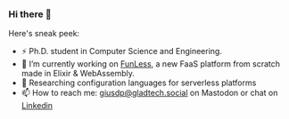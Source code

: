 ### Hi there 👋

Here's sneak peek:


- ⚡ Ph.D. student in Computer Science and Engineering.
- 👯 I’m currently working on [FunLess](https://funless.dev), a new FaaS platform from scratch made in Elixir & WebAssembly.
- 🔭 Researching configuration languages for serverless platforms
- 📫 How to reach me: [giusdp@gladtech.social](https://gladtech.social/web/@giusdp) on Mastodon or chat on [Linkedin](https://www.linkedin.com/in/giusdp)

<!--
**giusdp/giusdp** is a ✨ _special_ ✨ repository because its `README.md` (this file) appears on your GitHub profile.

Here are some ideas to get you started:

- 🔭 I’m currently working on ...
- 🌱 I’m currently learning ...
- 👯 I’m looking to collaborate on ...
- 🤔 I’m looking for help with ...
- 💬 Ask me about ...
- 📫 How to reach me: ...
- 😄 Pronouns: ...
- ⚡ Fun fact: ...
-->
